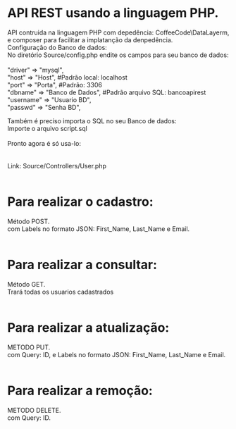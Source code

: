 # API REST usando a linguagem PHP.
API contruida na linguagem PHP com depedência: CoffeeCode\DataLayerm, e composer para facilitar a implatanção da denpedência.<br/>
Configuração do Banco de dados:<br/>
No diretório Source/config.php endite os campos para seu banco de dados:<br/>
<br/>
"driver" => "mysql",<br/>
"host" => "Host", #Padrão local: localhost<br/>
"port" => "Porta", #Padrão: 3306<br/>
"dbname" => "Banco de Dados", #Padrão arquivo SQL: bancoapirest<br/>
"username" => "Usuario BD",<br/>
"passwd" => "Senha BD",<br/>

 Também é preciso importa o SQL no seu Banco de dados:<br/>
 Importe o arquivo script.sql<br/>
<br/>
 Pronto agora é só usa-lo: <br/>
<br/>
<br/>
 Link: Source/Controllers/User.php<br/>
<br/>
# Para realizar o cadastro:<br/>
   Método POST.<br/> com Labels no formato JSON: First_Name, Last_Name e Email.<br/>
<br/>
# Para realizar a consultar:<br/>
   Método GET.<br/>
   Trará todas os usuarios cadastrados<br/>
<br/>
# Para realizar a atualização:<br/>
   METODO PUT.<br/> com Query: ID, e Labels no formato JSON: First_Name, Last_Name e Email.<br/>
   <br/>
# Para realizar a remoção:<br/>
   METODO DELETE.<br/> com Query: ID.<br/>
